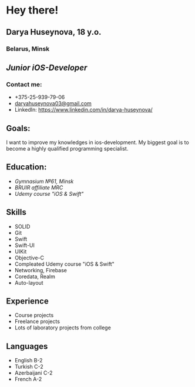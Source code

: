 # Hey there!
## Darya Huseynova, 18 y.o.
### Belarus, Minsk
## *Junior iOS-Developer*

### Contact me:
* +375-25-939-79-06
* daryahuseynova03@gmail.com
* LinkedIn: https://www.linkedin.com/in/darya-huseynova/

## Goals:

I want to improve my knowledges in ios-development. My biggest goal is to become a highly qualified programming specialist.


## Education:
* *Gymnasium №61, Minsk*
* *BRUIR affiliate MRC*
* *Udemy course "iOS & Swift"*

## Skills
* SOLID
* Git
* Swift
* Swift-UI
* UIKit
* Objective-C
* Compleated Udemy course "iOS & Swift"
* Networking, Firebase
* Coredata, Realm
* Auto-layout


## Experience
* Course projects
* Freelance projects
* Lots of laboratory projects from college



## Languages 
* English B-2
* Turkish C-2
* Azerbaijani C-2
* French A-2


